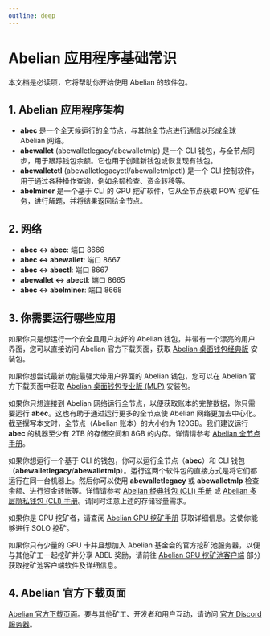 ```yaml
---
outline: deep
---
```


# Abelian 应用程序基础常识

本文档是必读项，它将帮助你开始使用 Abelian 的软件包。

## 1. Abelian 应用程序架构

- **abec** 是一个全天候运行的全节点，与其他全节点进行通信以形成全球 Abelian 网络。
- **abewallet** (abewalletlegacy/abewalletmlp) 是一个 CLI 钱包，与全节点同步，用于跟踪钱包余额。它也用于创建新钱包或恢复现有钱包。
- **abewalletctl** (abewalletlegacyctl/abewalletmlpctl) 是一个 CLI 控制软件，用于通过各种操作查询，例如余额检查、资金转移等。
- **abelminer** 是一个基于 CLI 的 GPU 挖矿软件，它从全节点获取 POW 挖矿任务，进行解题，并将结果返回给全节点。

## 2. 网络

- **abec <-> abec**: 端口 8666
- **abec <-> abewallet**: 端口 8667
- **abec <-> abectl**: 端口 8667
- **abewallet <-> abectl**: 端口 8665
- **abec <-> abelminer**: 端口 8668

## 3. 你需要运行哪些应用

如果你只是想运行一个安全且用户友好的 Abelian 钱包，并带有一个漂亮的用户界面，您可以直接访问 Abelian 官方下载页面，获取 [Abelian 桌面钱包经典版](/zh/downloads/latest#abelian-桌面钱包经典版) 安装包。

如果你想尝试最新功能最强大带用户界面的 Abelian 钱包，您可以在 Abelian 官方下载页面中获取 [Abelian 桌面钱包专业版 (MLP)](/zh/downloads/latest#abelian-桌面钱包专业版-mlp) 安装包。

如果你只想连接到 Abelian 网络运行全节点，以便获取账本的完整数据，你只需要运行 **abec**。这也有助于通过运行更多的全节点使 Abelian 网络更加去中心化。截至撰写本文时，全节点（Abelian 账本）的大小约为 120GB。我们建议运行 **abec** 的机器至少有 2TB 的存储空间和 8GB 的内存。详情请参考 [Abelian 全节点手册](/zh/guide/cli-full-node)。

如果你想运行一个基于 CLI 的钱包，你可以运行全节点（**abec**）和 CLI 钱包（**abewalletlegacy**/**abewalletmlp**）。运行这两个软件包的直接方式是将它们都运行在同一台机器上。然后你可以使用 **abewalletlegacy** 或 **abewalletmlp** 检查余额、进行资金转账等。详情请参考 [Abelian 经典钱包 (CLI) 手册](/zh/guide/wallet/cli-wallet-legacy) 或 [Abelian 多层隐私钱包 (CLI) 手册](/zh/guide/wallet/cli-wallet-mlp)。请同时注意上述的存储容量需求。

如果你是 GPU 挖矿者，请查阅 [Abelian GPU 挖矿手册](/zh/guide/mining/gpu-pool) 获取详细信息。这使你能够进行 SOLO 挖矿。

如果你只有少量的 GPU 卡并且想加入 Abelian 基金会的官方挖矿池服务器，以便与其他矿工一起挖矿并分享 ABEL 奖励，请前往 [Abelian GPU 挖矿池客户端](/zh/downloads/latest#abelian-显卡矿池客户端) 部分获取挖矿池客户端软件及详细信息。

## 4. Abelian 官方下载页面

[Abelian 官方下载页面](/zh/downloads/latest)。要与其他矿工、开发者和用户互动，请访问 [官方 Discord 服务器](https://discord.com/invite/5rrDxP29hx)。
